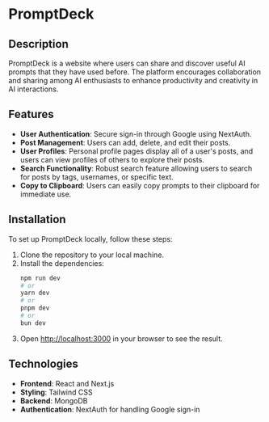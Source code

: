 # PromptDeck

## Description

PromptDeck is a website where users can share and discover useful AI prompts that they have used before. The platform encourages collaboration and sharing among AI enthusiasts to enhance productivity and creativity in AI interactions.

## Features

- **User Authentication**: Secure sign-in through Google using NextAuth.
- **Post Management**: Users can add, delete, and edit their posts.
- **User Profiles**: Personal profile pages display all of a user's posts, and users can view profiles of others to explore their posts.
- **Search Functionality**: Robust search feature allowing users to search for posts by tags, usernames, or specific text.
- **Copy to Clipboard**: Users can easily copy prompts to their clipboard for immediate use.

## Installation

To set up PromptDeck locally, follow these steps:

1. Clone the repository to your local machine.
2. Install the dependencies:
   ```bash
   npm run dev
   # or
   yarn dev
   # or
   pnpm dev
   # or
   bun dev
   ```
3. Open [http://localhost:3000](http://localhost:3000) in your browser to see the result.

## Technologies

- **Frontend**: React and Next.js
- **Styling**: Tailwind CSS
- **Backend**: MongoDB
- **Authentication**: NextAuth for handling Google sign-in
